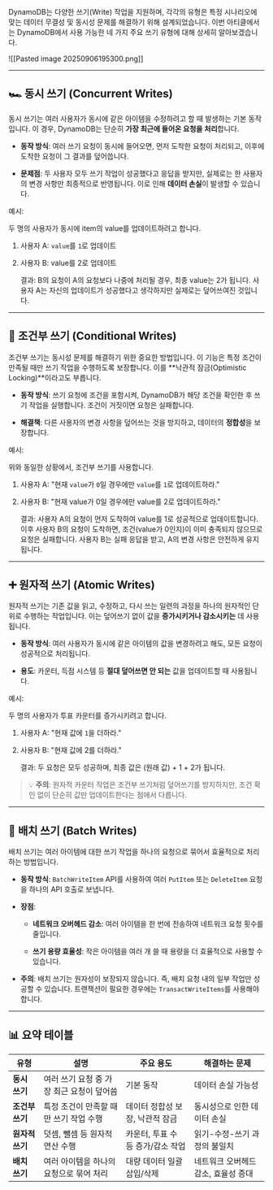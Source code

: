 
DynamoDB는 다양한 쓰기(Write) 작업을 지원하며, 각각의 유형은 특정 시나리오에 맞는 데이터 무결성 및 동시성 문제를 해결하기 위해 설계되었습니다. 이번 아티클에서는 DynamoDB에서 사용 가능한 네 가지 주요 쓰기 유형에 대해 상세히 알아보겠습니다.

![[Pasted image 20250906195300.png]]

---

## 🏎️ 동시 쓰기 (Concurrent Writes)

동시 쓰기는 여러 사용자가 동시에 같은 아이템을 수정하려고 할 때 발생하는 기본 동작입니다. 이 경우, DynamoDB는 단순히 **가장 최근에 들어온 요청을 처리**합니다.

- **동작 방식**: 여러 쓰기 요청이 동시에 들어오면, 먼저 도착한 요청이 처리되고, 이후에 도착한 요청이 그 결과를 덮어씁니다.
    
- **문제점**: 두 사용자 모두 쓰기 작업이 성공했다고 응답을 받지만, 실제로는 한 사용자의 변경 사항만 최종적으로 반영됩니다. 이로 인해 **데이터 손실**이 발생할 수 있습니다.
    

예시:

두 명의 사용자가 동시에 item의 value를 업데이트하려고 합니다.

1. 사용자 A: `value`를 `1`로 업데이트
    
2. 사용자 B: value를 2로 업데이트
    
    결과: B의 요청이 A의 요청보다 나중에 처리될 경우, 최종 value는 2가 됩니다. 사용자 A는 자신의 업데이트가 성공했다고 생각하지만 실제로는 덮어쓰여진 것입니다.

---

## 🚦 조건부 쓰기 (Conditional Writes)

조건부 쓰기는 동시성 문제를 해결하기 위한 중요한 방법입니다. 이 기능은 특정 조건이 만족될 때만 쓰기 작업을 수행하도록 보장합니다. 이를 **낙관적 잠금(Optimistic Locking)**이라고도 부릅니다.

- **동작 방식**: 쓰기 요청에 조건을 포함시켜, DynamoDB가 해당 조건을 확인한 후 쓰기 작업을 실행합니다. 조건이 거짓이면 요청은 실패합니다.
    
- **해결책**: 다른 사용자의 변경 사항을 덮어쓰는 것을 방지하고, 데이터의 **정합성**을 보장합니다.
    

예시:

위와 동일한 상황에서, 조건부 쓰기를 사용합니다.

1. 사용자 A: "현재 `value`가 `0`일 경우에만 `value`를 `1`로 업데이트하라."
    
2. 사용자 B: "현재 value가 0일 경우에만 value를 2로 업데이트하라."
    
    결과: 사용자 A의 요청이 먼저 도착하여 value를 1로 성공적으로 업데이트합니다. 이후 사용자 B의 요청이 도착하면, 조건(value가 0인지)이 이미 충족되지 않으므로 요청은 실패합니다. 사용자 B는 실패 응답을 받고, A의 변경 사항은 안전하게 유지됩니다.

---

## ➕ 원자적 쓰기 (Atomic Writes)

원자적 쓰기는 기존 값을 읽고, 수정하고, 다시 쓰는 일련의 과정을 하나의 원자적인 단위로 수행하는 작업입니다. 이는 덮어쓰기 없이 값을 **증가시키거나 감소시키는** 데 사용됩니다.

- **동작 방식**: 여러 사용자가 동시에 같은 아이템의 값을 변경하려고 해도, 모든 요청이 성공적으로 처리됩니다.
    
- **용도**: 카운터, 득점 시스템 등 **절대 덮어쓰면 안 되는** 값을 업데이트할 때 사용됩니다.
    

예시:

두 명의 사용자가 투표 카운터를 증가시키려고 합니다.

1. 사용자 A: "현재 값에 `1`을 더하라."
    
2. 사용자 B: "현재 값에 2를 더하라."
    
    결과: 두 요청은 모두 성공하며, 최종 값은 (원래 값) + 1 + 2가 됩니다.
    

> 💡 **주의**: 원자적 카운터 작업은 조건부 쓰기처럼 덮어쓰기를 방지하지만, 조건 확인 없이 단순히 값만 업데이트한다는 점에서 다릅니다.

---

## 📝 배치 쓰기 (Batch Writes)

배치 쓰기는 여러 아이템에 대한 쓰기 작업을 하나의 요청으로 묶어서 효율적으로 처리하는 방법입니다.

- **동작 방식**: `BatchWriteItem` API를 사용하여 여러 `PutItem` 또는 `DeleteItem` 요청을 하나의 API 호출로 보냅니다.
    
- **장점**:
    
    - **네트워크 오버헤드 감소**: 여러 아이템을 한 번에 전송하여 네트워크 요청 횟수를 줄입니다.
        
    - **쓰기 용량 효율성**: 작은 아이템을 여러 개 쓸 때 용량을 더 효율적으로 사용할 수 있습니다.
        
- **주의**: 배치 쓰기는 원자성이 보장되지 않습니다. 즉, 배치 요청 내의 일부 작업만 성공할 수 있습니다. 트랜잭션이 필요한 경우에는 `TransactWriteItems`를 사용해야 합니다.
    

---

## 📊 요약 테이블

|유형|설명|주요 용도|해결하는 문제|
|---|---|---|---|
|**동시 쓰기**|여러 쓰기 요청 중 가장 최근 요청이 덮어씀|기본 동작|데이터 손실 가능성|
|**조건부 쓰기**|특정 조건이 만족할 때만 쓰기 작업 수행|데이터 정합성 보장, 낙관적 잠금|동시성으로 인한 데이터 손실|
|**원자적 쓰기**|덧셈, 뺄셈 등 원자적 연산 수행|카운터, 투표 수 등 증가/감소 작업|읽기-수정-쓰기 과정의 불일치|
|**배치 쓰기**|여러 아이템을 하나의 요청으로 묶어 처리|대량 데이터 일괄 삽입/삭제|네트워크 오버헤드 감소, 효율성 증대|